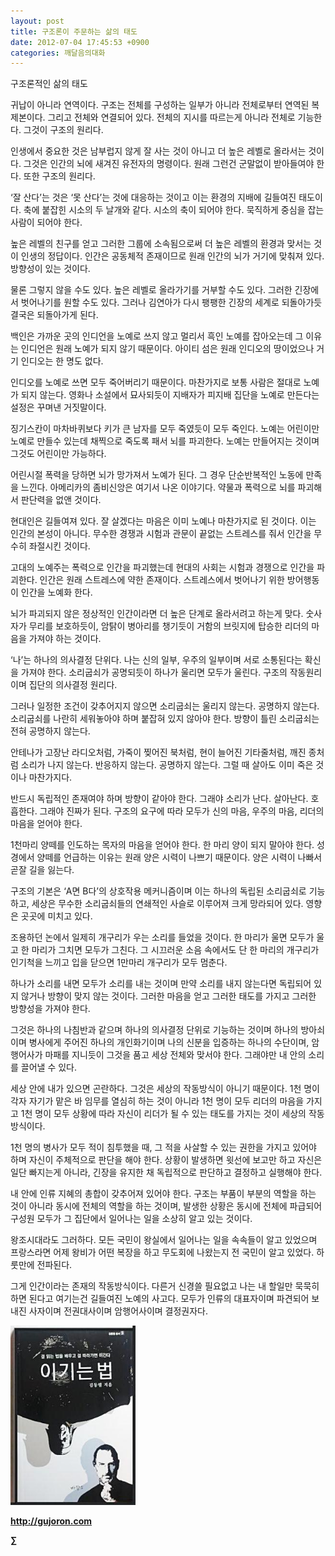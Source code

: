 ```yaml
---
layout: post
title: 구조론이 주문하는 삶의 태도
date: 2012-07-04 17:45:53 +0900
categories: 깨달음의대화
---
```

구조론적인 삶의 태도 

귀납이 아니라 연역이다. 구조는 전체를 구성하는 일부가 아니라 전체로부터 연역된 복제본이다. 그리고 전체와 연결되어 있다. 전체의 지시를 따르는게 아니라 전체로 기능한다. 그것이 구조의 원리다. 

인생에서 중요한 것은 남부럽지 않게 잘 사는 것이 아니고 더 높은 레벨로 올라서는 것이다. 그것은 인간의 뇌에 새겨진 유전자의 명령이다. 원래 그런건 군말없이 받아들여야 한다. 또한 구조의 원리다. 

‘잘 산다’는 것은 ‘못 산다’는 것에 대응하는 것이고 이는 환경의 지배에 길들여진 태도이다. 축에 붙잡힌 시소의 두 날개와 같다. 시소의 축이 되어야 한다. 묵직하게 중심을 잡는 사람이 되어야 한다. 

높은 레벨의 친구를 얻고 그러한 그룹에 소속됨으로써 더 높은 레벨의 환경과 맞서는 것이 인생의 정답이다. 인간은 공동체적 존재이므로 원래 인간의 뇌가 거기에 맞춰져 있다. 방향성이 있는 것이다. 

물론 그렇지 않을 수도 있다. 높은 레벨로 올라가기를 거부할 수도 있다. 그러한 긴장에서 벗어나기를 원할 수도 있다. 그러나 김연아가 다시 팽팽한 긴장의 세계로 되돌아가듯 결국은 되돌아가게 된다. 

백인은 가까운 곳의 인디언을 노예로 쓰지 않고 멀리서 흑인 노예를 잡아오는데 그 이유는 인디언은 원래 노예가 되지 않기 때문이다. 아이티 섬은 원래 인디오의 땅이었으나 거기 인디오는 한 명도 없다. 

인디오를 노예로 쓰면 모두 죽어버리기 때문이다. 마찬가지로 보통 사람은 절대로 노예가 되지 않는다. 영화나 소설에서 묘사되듯이 지배자가 피지배 집단을 노예로 만든다는 설정은 꾸며낸 거짓말이다. 

징기스칸이 마차바퀴보다 키가 큰 남자를 모두 죽였듯이 모두 죽인다. 노예는 어린이만 노예로 만들수 있는데 채찍으로 죽도록 패서 뇌를 파괴한다. 노예는 만들어지는 것이며 그것도 어린이만 가능하다. 

어린시절 폭력을 당하면 뇌가 망가져서 노예가 된다. 그 경우 단순반복적인 노동에 만족을 느낀다. 아메리카의 좀비신앙은 여기서 나온 이야기다. 약물과 폭력으로 뇌를 파괴해서 판단력을 없앤 것이다. 

현대인은 길들여져 있다. 잘 살겠다는 마음은 이미 노예나 마찬가지로 된 것이다. 이는 인간의 본성이 아니다. 무수한 경쟁과 시험과 관문이 끝없는 스트레스를 줘서 인간을 무수히 좌절시킨 것이다. 

고대의 노예주는 폭력으로 인간을 파괴했는데 현대의 사회는 시험과 경쟁으로 인간을 파괴한다. 인간은 원래 스트레스에 약한 존재이다. 스트레스에서 벗어나기 위한 방어행동이 인간을 노예화 한다. 

뇌가 파괴되지 않은 정상적인 인간이라면 더 높은 단계로 올라서려고 하는게 맞다. 숫사자가 무리를 보호하듯이, 암탉이 병아리를 챙기듯이 거함의 브릿지에 탑승한 리더의 마음을 가져야 하는 것이다. 

‘나’는 하나의 의사결정 단위다. 나는 신의 일부, 우주의 일부이며 서로 소통된다는 확신을 가져야 한다. 소리굽쇠가 공명되듯이 하나가 울리면 모두가 울린다. 구조의 작동원리이며 집단의 의사결정 원리다. 

그러나 일정한 조건이 갖추어지지 않으면 소리굽쇠는 울리지 않는다. 공명하지 않는다. 소리굽쇠를 나란히 세워놓아야 하며 붙잡혀 있지 않아야 한다. 방향이 틀린 소리굽쇠는 전혀 공명하지 않는다. 

안테나가 고장난 라디오처럼, 가죽이 찢어진 북처럼, 현이 늘어진 기타줄처럼, 깨진 종처럼 소리가 나지 않는다. 반응하지 않는다. 공명하지 않는다. 그럴 때 살아도 이미 죽은 것이나 마찬가지다. 

반드시 독립적인 존재여야 하며 방향이 같아야 한다. 그래야 소리가 난다. 살아난다. 호흡한다. 그래야 진짜가 된다. 구조의 요구에 따라 모두가 신의 마음, 우주의 마음, 리더의 마음을 얻어야 한다. 

1천마리 양떼를 인도하는 목자의 마음을 얻어야 한다. 한 마리 양이 되지 말아야 한다. 성경에서 양떼를 언급하는 이유는 원래 양은 시력이 나쁘기 때문이다. 양은 시력이 나빠서 곧잘 길을 잃는다. 

구조의 기본은 ‘A면 B다’의 상호작용 메커니즘이며 이는 하나의 독립된 소리굽쇠로 기능하고, 세상은 무수한 소리굽쇠들의 연쇄적인 사슬로 이루어져 크게 망라되어 있다. 영향은 곳곳에 미치고 있다. 

조용하던 논에서 일제히 개구리가 우는 소리를 들었을 것이다. 한 마리가 울면 모두가 울고 한 마리가 그치면 모두가 그친다. 그 시끄러운 소음 속에서도 단 한 마리의 개구리가 인기척을 느끼고 입을 닫으면 1만마리 개구리가 모두 멈춘다. 

하나가 소리를 내면 모두가 소리를 내는 것이며 만약 소리를 내지 않는다면 독립되어 있지 않거나 방향이 맞지 않는 것이다. 그러한 마음을 얻고 그러한 태도를 가지고 그러한 방향성을 가져야 한다. 

그것은 하나의 나침반과 같으며 하나의 의사결정 단위로 기능하는 것이며 하나의 방아쇠이며 병사에게 주어진 하나의 개인화기이며 나의 신분을 입증하는 하나의 수단이며, 암행어사가 마패를 지니듯이 그것을 품고 세상 전체와 맞서야 한다. 그래야만 내 안의 소리를 끌어낼 수 있다. 

세상 안에 내가 있으면 곤란하다. 그것은 세상의 작동방식이 아니기 때문이다. 1천 명이 각자 자기가 맡은 바 임무를 열심히 하는 것이 아니라 1천 명이 모두 리더의 마음을 가지고 1천 명이 모두 상황에 따라 자신이 리더가 될 수 있는 태도를 가지는 것이 세상의 작동방식이다. 

1천 명의 병사가 모두 적이 침투했을 때, 그 적을 사살할 수 있는 권한을 가지고 있어야 하며 자신이 주체적으로 판단을 해야 한다. 상황이 발생하면 윗선에 보고만 하고 자신은 일단 빠지는게 아니라, 긴장을 유지한 채 독립적으로 판단하고 결정하고 실행해야 한다. 

내 안에 인류 지혜의 총합이 갖추어져 있어야 한다. 구조는 부품이 부분의 역할을 하는 것이 아니라 동시에 전체의 역할을 하는 것이며, 발생한 상황은 동시에 전체에 파급되어 구성원 모두가 그 집단에서 일어나는 일을 소상히 알고 있는 것이다. 

왕조시대라도 그러하다. 모든 국민이 왕실에서 일어나는 일을 속속들이 알고 있었으며 프랑스라면 어제 왕비가 어떤 복장을 하고 무도회에 나왔는지 전 국민이 알고 있었다. 하룻만에 전파된다. 

그게 인간이라는 존재의 작동방식이다. 다른거 신경쓸 필요없고 나는 내 할일만 묵묵히 하면 된다고 여기는건 길들여진 노예의 사고다. 모두가 인류의 대표자이며 파견되어 보내진 사자이며 전권대사이며 암행어사이며 결정권자다. 





<a href="?mid=WaytoWin" target="_self"><img alt="0.JPG" src="files/attach/images/199/290/248/123456.JPG" width="200" height="287" /> </a>







**http://gujoron.com**  


**∑**